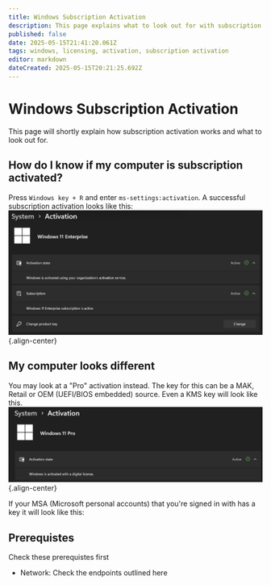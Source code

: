 ```yaml
---
title: Windows Subscription Activation
description: This page explains what to look out for with subscription activation.
published: false
date: 2025-05-15T21:41:20.061Z
tags: windows, licensing, activation, subscription activation
editor: markdown
dateCreated: 2025-05-15T20:21:25.692Z
---
```


# Windows Subscription Activation
This page will shortly explain how subscription activation works and what to look out for.

## How do I know if my computer is subscription activated?
Press `Windows key + R` and enter `ms-settings:activation`. A successful subscription activation looks like this:
![subscriptionactivation-success.png](/subscriptionactivation-success.png){.align-center}
## My computer looks different
You may look at a "Pro" activation instead. The key for this can be a MAK, Retail or OEM (UEFI/BIOS embedded) source. Even a KMS key will look like this.
![retail-or-oem-activation.png](/retail-or-oem-activation.png){.align-center}

If your MSA (Microsoft personal accounts) that you're signed in with has a key it will look like this:


## Prerequistes
Check these prerequistes first
* Network: Check the endpoints outlined here